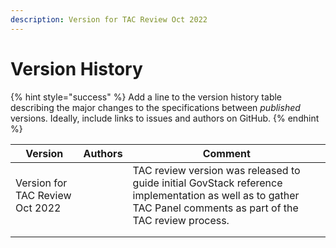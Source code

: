 ```yaml
---
description: Version for TAC Review Oct 2022
---
```


# Version History

{% hint style="success" %}
Add a line to the version history table describing the major changes to the specifications between _published_ versions. Ideally, include links to issues and authors on GitHub.
{% endhint %}

| Version                         | Authors | Comment                                                                                                                                                        |
| ------------------------------- | ------- | -------------------------------------------------------------------------------------------------------------------------------------------------------------- |
| Version for TAC Review Oct 2022 |         | TAC review version was released to guide initial GovStack reference implementation as well as to gather TAC Panel comments as part of the TAC review process.  |
|                                 |         |                                                                                                                                                                |
|                                 |         |                                                                                                                                                                |
